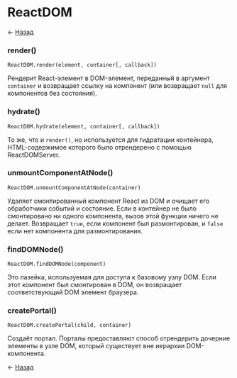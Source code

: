 # ReactDOM

← [Назад][back]

### render()

```react
ReactDOM.render(element, container[, callback])
```

Рендерит React-элемент в DOM-элемент, переданный в аргумент `container` и возвращает ссылку на компонент (или
возвращает `null` для компонентов без состояния).

### hydrate()

```react
ReactDOM.hydrate(element, container[, callback])
```

То же, что и `render()`, но используется для гидратации контейнера, HTML-содержимое которого было отрендерено с помощью
ReactDOMServer.

### unmountComponentAtNode()

```react
ReactDOM.unmountComponentAtNode(container)
```

Удаляет смонтированный компонент React из DOM и очищает его обработчики событий и состояние. Если в контейнер не было
смонтировано ни одного компонента, вызов этой функции ничего не делает. Возвращает `true`, если компонент был
размонтирован, и `false` если нет компонента для размонтирования.

### findDOMNode()

```react
ReactDOM.findDOMNode(component)
```

Это лазейка, используемая для доступа к базовому узлу DOM. Если этот компонент был смонтирован в DOM, он возвращает
соответствующий DOM элемент браузера.

### createPortal()

```react
ReactDOM.createPortal(child, container)
```

Создаёт портал. Порталы предоставляют способ отрендерить дочерние элементы в узле DOM, который существует вне иерархии
DOM-компонента.

← [Назад][back]

[back]: <.> "Назад к оглавлению"